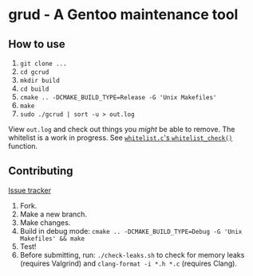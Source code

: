 # grud - A Gentoo maintenance tool

## How to use

1. `git clone ...`
2. `cd gcrud`
3. `mkdir build`
4. `cd build`
5. `cmake .. -DCMAKE_BUILD_TYPE=Release -G 'Unix Makefiles'`
6. `make`
7. `sudo ./gcrud | sort -u > out.log`

View `out.log` and check out things you *might* be able to remove. The whitelist is a work in progress. See [`whitelist.c`'s `whitelist_check()`](whitelist.c#L6) function.


## Contributing

[Issue tracker](https://gitlab.com/Tatsh/gcrud/issues)

1. Fork.
2. Make a new branch.
3. Make changes.
4. Build in debug mode: `cmake .. -DCMAKE_BUILD_TYPE=Debug -G 'Unix Makefiles' && make`
5. Test!
6. Before submitting, run: `./check-leaks.sh` to check for memory leaks (requires Valgrind) and `clang-format -i *.h *.c` (requires Clang).
